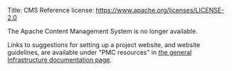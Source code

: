 Title:     CMS Reference
license: https://www.apache.org/licenses/LICENSE-2.0


The Apache Content Management System is no longer available.

Links to suggestions for setting up a project website, and website guidelines, are available under "PMC resources" in <a href="https://infra.apache.org/doc.html" target="_blank">the general Infrastructure documentation page</a>.


